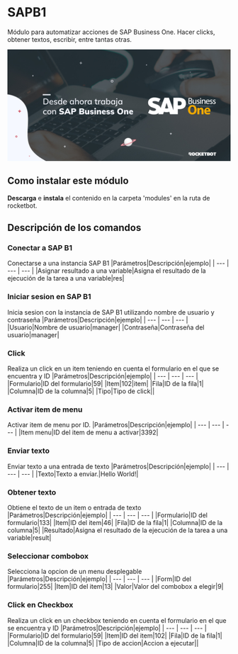 



# SAPB1

Módulo para automatizar acciones de SAP Business One. Hacer clicks, obtener textos, escribir, entre tantas otras.
  
![banner](imgs/Banner_SAPB1.png)

## Como instalar este módulo
  
__Descarga__ e __instala__ el contenido en la carpeta 'modules' en la ruta de rocketbot.  



## Descripción de los comandos

### Conectar a SAP B1
  
Conectarse a una instancia SAP B1
|Parámetros|Descripción|ejemplo|
| --- | --- | --- |
|Asignar resultado a una variable|Asigna el resultado de la ejecución de la tarea a una variable|res|

### Iniciar sesion en SAP B1
  
Inicia sesion con la instancia de SAP B1 utilizando nombre de usuario y contraseña
|Parámetros|Descripción|ejemplo|
| --- | --- | --- |
|Usuario|Nombre de usuario|manager|
|Contraseña|Contraseña del usuario|manager|

### Click
  
Realiza un click en un item teniendo en cuenta el formulario en el que se encuentra y ID
|Parámetros|Descripción|ejemplo|
| --- | --- | --- |
|Formulario|ID del formulario|59|
|Item|102|item|
|Fila|ID de la fila|1|
|Columna|ID de la columna|5|
|Tipo|Tipo de click||

### Activar item de menu
  
Activar item de menu por ID.
|Parámetros|Descripción|ejemplo|
| --- | --- | --- |
|Item menu|ID del item de menu a activar|3392|

### Enviar texto
  
Enviar texto a una entrada de texto
|Parámetros|Descripción|ejemplo|
| --- | --- | --- |
|Texto|Texto a enviar.|Hello World!|

### Obtener texto
  
Obtiene el texto de un item o entrada de texto
|Parámetros|Descripción|ejemplo|
| --- | --- | --- |
|Formulario|ID del formulario|133|
|Item|ID del item|46|
|Fila|ID de la fila|1|
|Columna|ID de la columna|5|
|Resultado|Asigna el resultado de la ejecución de la tarea a una variable|result|

### Seleccionar combobox
  
Selecciona la opcion de un menu desplegable
|Parámetros|Descripción|ejemplo|
| --- | --- | --- |
|Form|ID del formulario|255|
|Item|ID del item|13|
|Valor|Valor del combobox a elegir|9|

### Click en Checkbox
  
Realiza un click en un checkbox teniendo en cuenta el formulario en el que se encuentra y ID
|Parámetros|Descripción|ejemplo|
| --- | --- | --- |
|Formulario|ID del formulario|59|
|Item|ID del item|102|
|Fila|ID de la fila|1|
|Columna|ID de la columna|5|
|Tipo de accion|Accion a ejecutar||
